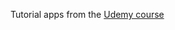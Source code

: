 Tutorial apps from the [Udemy course](https://www.udemy.com/course/the-complete-elixir-and-phoenix-bootcamp-and-tutorial/)
